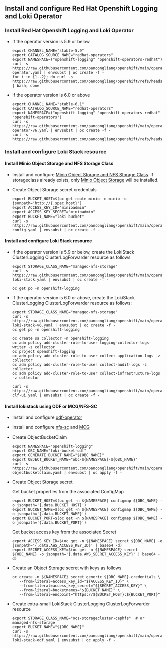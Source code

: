 ## Install and configure Red Hat Openshift Logging and Loki Operator


### Install Red Hat Openshift Logging and Loki Operator

* If the operator version is 5.9 or below
  ```
  export CHANNEL_NAME="stable-5.9"
  export CATALOG_SOURCE_NAME="redhat-operators"
  export NAMESPACE=("openshift-logging" "openshift-operators-redhat")
  curl -s https://raw.githubusercontent.com/pancongliang/openshift/main/operator/logging/lokistack/01-operator.yaml | envsubst | oc create -f -
  for i in {1..2}; do curl -s https://raw.githubusercontent.com/pancongliang/openshift/refs/heads/main/operator/approve_ip.sh | bash; done
  ```
* If the operator version is 6.0 or above
  ```
  export CHANNEL_NAME="stable-6.1"
  export CATALOG_SOURCE_NAME="redhat-operators"
  export NAMESPACE=("openshift-logging" "openshift-operators-redhat" "openshift-operators")
  curl -s https://raw.githubusercontent.com/pancongliang/openshift/main/operator/logging/lokistack/01-operator-v6.yaml | envsubst | oc create -f -
  curl -s https://raw.githubusercontent.com/pancongliang/openshift/refs/heads/main/operator/approve_ip.sh
  ```

  
### Install and configure Loki Stack resource

#### Install Minio Object Storage and NFS Storage Class

* Install and configure [Minio Object Storage and NFS Storage Class](https://github.com/pancongliang/openshift/blob/main/storage/minio/readme.md#options-c-deploying-minio-with-nfs-storageclass-as-the-backend-storage).
  If storageclass already exists, only [Minio Object Storage](https://github.com/pancongliang/openshift/blob/main/storage/minio/readme.md#options-b-deploying-minio-with-local-volume-as-the-backend-storage) will be installed.


* Create Object Storage secret credentials
  ```
  export BUCKET_HOST=$(oc get route minio -n minio -o jsonpath='http://{.spec.host}')
  export ACCESS_KEY_ID="minioadmin"
  export ACCESS_KEY_SECRET="minioadmin"
  export BUCKET_NAME="loki-bucket"
  curl -s https://raw.githubusercontent.com/pancongliang/openshift/main/operator/logging/lokistack/02-config.yaml | envsubst | oc create -f -
  ```

#### Install and configure Loki Stack resource
  
* If the operator version is 5.9 or below, create the LokiStack ClusterLogging ClusterLogForwarder resource as follows
  ```
  export STORAGE_CLASS_NAME="managed-nfs-storage"
  curl -s https://raw.githubusercontent.com/pancongliang/openshift/main/operator/logging/lokistack/03-loki-stack.yaml | envsubst | oc create -f -

  oc get po -n openshift-logging 
  ```

* If the operator version is 6.0 or above, create the LokiStack ClusterLogging ClusterLogForwarder resource as follows:
  ```
  export STORAGE_CLASS_NAME="managed-nfs-storage"
  curl -s https://raw.githubusercontent.com/pancongliang/openshift/main/operator/logging/lokistack/03-loki-stack-v6.yaml | envsubst | oc create -f -
  oc get po -n openshift-logging

  oc create sa collector -n openshift-logging
  oc adm policy add-cluster-role-to-user logging-collector-logs-writer -z collector
  oc project openshift-logging
  oc adm policy add-cluster-role-to-user collect-application-logs -z collector
  oc adm policy add-cluster-role-to-user collect-audit-logs -z collector
  oc adm policy add-cluster-role-to-user collect-infrastructure-logs -z collector

  curl -s https://raw.githubusercontent.com/pancongliang/openshift/main/operator/logging/lokistack/04-clf-ui.yaml | envsubst | oc create -f -
  ```

####  Install lokistack using ODF or MCG/NFS-SC
* Install and configure [odf-operator](https://github.com/pancongliang/openshift/blob/main/storage/odf/readme.md)
* Install and configure [nfs-sc](https://github.com/pancongliang/openshift/tree/main/storage/nfs-storageclass) and [MCG](https://github.com/pancongliang/openshift/blob/main/storage/mcg/readme.md)
* Create ObjectBucketClaim
   ```
   export NAMESPACE="openshift-logging"
   export OBC_NAME="loki-bucket-odf"
   export GENERATE_BUCKET_NAME="${OBC_NAME}"
   export OBJECT_BUCKET_NAME="obc-${NAMESPACE}-${OBC_NAME}"
   curl -s https://raw.githubusercontent.com/pancongliang/openshift/main/operator/logging/lokistack/02-objectbucketclaim.yaml | envsubst | oc apply -f -
   ```

* Create Object Storage secret

  Get bucket properties from the associated ConfigMap
   ```
   export BUCKET_HOST=$(oc get -n ${NAMESPACE} configmap ${OBC_NAME} -o jsonpath='{.data.BUCKET_HOST}')
   export BUCKET_NAME=$(oc get -n ${NAMESPACE} configmap ${OBC_NAME} -o jsonpath='{.data.BUCKET_NAME}')
   export BUCKET_PORT=$(oc get -n ${NAMESPACE} configmap ${OBC_NAME} -o jsonpath='{.data.BUCKET_PORT}')
   ```
  Get bucket access key from the associated Secret
   ```
   export ACCESS_KEY_ID=$(oc get -n ${NAMESPACE} secret ${OBC_NAME} -o jsonpath='{.data.AWS_ACCESS_KEY_ID}' | base64 -d)
   export SECRET_ACCESS_KEY=$(oc get -n ${NAMESPACE} secret ${OBC_NAME} -o jsonpath='{.data.AWS_SECRET_ACCESS_KEY}' | base64 -d)
   ```

* Create an Object Storage secret with keys as follows
   ```
   oc create -n ${NAMESPACE} secret generic ${OBC_NAME}-credentials \
      --from-literal=access_key_id="${ACCESS_KEY_ID}" \
      --from-literal=access_key_secret="${SECRET_ACCESS_KEY}" \
      --from-literal=bucketnames="${BUCKET_NAME}" \
      --from-literal=endpoint="https://${BUCKET_HOST}:${BUCKET_PORT}"
   ```

* Create extra-small LokiStack ClusterLogging ClusterLogForwarder resource
   ```
  export STORAGE_CLASS_NAME="ocs-storagecluster-cephfs"  # or  managed-nfs-storage
  export BUCKET_NAME="${OBC_NAME}"
  curl -s https://raw.githubusercontent.com/pancongliang/openshift/main/operator/logging/lokistack/03-loki-stack-odf.yaml | envsubst | oc apply -f -
   ```
